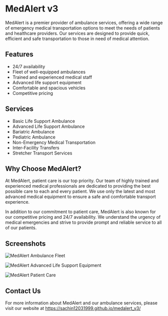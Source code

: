 # MedAlert v3

MedAlert is a premier provider of ambulance services, offering a wide range of emergency medical transportation options to meet the needs of patients and healthcare providers. Our services are designed to provide quick, efficient and safe transportation to those in need of medical attention. 

## Features

- 24/7 availability
- Fleet of well-equipped ambulances
- Trained and experienced medical staff
- Advanced life support equipment 
- Comfortable and spacious vehicles
- Competitive pricing

## Services

- Basic Life Support Ambulance
- Advanced Life Support Ambulance
- Bariatric Ambulance
- Pediatric Ambulance
- Non-Emergency Medical Transportation
- Inter-Facility Transfers
- Stretcher Transport Services

## Why Choose MedAlert?

At MedAlert, patient care is our top priority. Our team of highly trained and experienced medical professionals are dedicated to providing the best possible care to each and every patient. We use only the latest and most advanced medical equipment to ensure a safe and comfortable transport experience.

In addition to our commitment to patient care, MedAlert is also known for our competitive pricing and 24/7 availability. We understand the urgency of medical emergencies and strive to provide prompt and reliable service to all of our patients.

## Screenshots

![MedAlert Ambulance Fleet](screenshots/ambulance_fleet.png)

![MedAlert Advanced Life Support Equipment](screenshots/als_equipment.png)

![MedAlert Patient Care](screenshots/patient_care.png)

## Contact Us

For more information about MedAlert and our ambulance services, please visit our website at https://sachin12031999.github.io/medalert_v3/  

